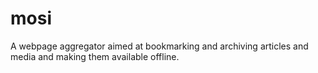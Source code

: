# mosi
A webpage aggregator aimed at bookmarking and archiving articles and media and making them available offline.

